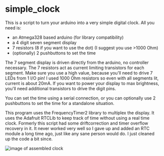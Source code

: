 # simple_clock
This is a script to turn your arduino into a very simple digital clock. All you need is:
* an Atmega328 based arduino (for library compatibility)
* a 4 digit seven segment display
* 7 resistors (8 if you want to use the dot) (I suggest you use >1000 Ohm) 
* (optionally) 2 pushbuttons to set the time

The 7 segment display is driven directly from the arduino, no controller necessary. The 7 resistors act as current limiting transistors for each segment. Make sure you use a high value, because you'll need to drive 7 LEDs from 1 I/O pin! I used 1000 Ohm resistors so even with all segments lit, current is about 20mA. If you want to power your display to max brightness, you'll need additional transistors to drive the digit pins. 

You can set the time using a serial connection, or you can optionally use 2 pushbuttons to set the time for a standalone situation. 

This program uses the FrequencyTimer2 library to multiplex the display. It uses the Adafruit RTCLib to keep track of time without using a real time clock. 
Formerly this script had some driftcorrection and timer overflow recovery in it. It never worked very well so I gave up and added an RTC module a long time ago, just like any sane person would do. I just cleaned up the code a bit since.

![image of assembled clock](https://cloud.githubusercontent.com/assets/5601853/12264188/40d789d8-b935-11e5-9a99-9ecfd0f05aa7.jpg)

